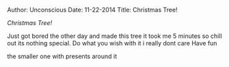 Author: Unconscious
Date: 11-22-2014
Title: Christmas Tree!

*Christmas Tree!*

Just got bored the other day and made this tree it took me 5 minutes so chill out its nothing special.
Do what you wish with it i really dont care
Have fun

the smaller one with presents around it
